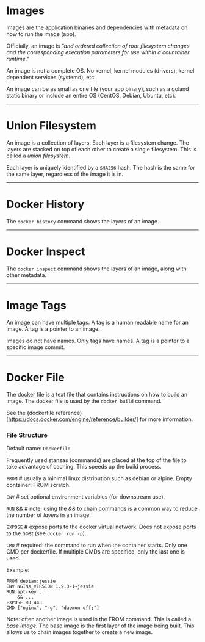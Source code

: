 # Images

Images are the application binaries and dependencies with metadata on how to run the image (app).

Officially, an image is _"and ordered collection of root filesystem changes and the corresponding execution parameters for use within a countainer runtime."_


An image is not a complete OS. No kernel, kernel modules (drivers), kernel dependent services (systemd), etc.

An image can be as small as one file (your app binary), such as a goland static binary or include an entire OS (CentOS, Debian, Ubuntu, etc).


---
# Union Filesystem

An image is a collection of layers. Each layer is a filesystem change. The layers are stacked on top of each other to create a single filesystem. This is called a _union filesystem_.

Each layer is uniquely identified by a `SHA256` hash. The hash is the same for the same layer, regardless of the image it is in.

----
# Docker History

The `docker history` command shows the layers of an image.

----
# Docker Inspect

The `docker inspect` command shows the layers of an image, along with other metadata.

----
# Image Tags

An image can have multiple tags. A tag is a human readable name for an image. A tag is a pointer to an image.

Images do not have names. Only tags have names. A tag is a pointer to a specific image commit.

----
# Docker File

The docker file is a text file that contains instructions on how to build an image. The docker file is used by the `docker build` command.

See the (dockerfile reference)[https://docs.docker.com/engine/reference/builder/] for more information.


### File Structure

Default name: `Dockerfile`

Frequently used stanzas (commands) are placed at the top of the file to take advantage of caching. This speeds up the build process.


`FROM` <distribution> # usually a minimal linux distribution such as debian or alpine. Empty container: FROM scratch.

`ENV` <environment variable> <value> # set optional environment variables (for downstream use).

`RUN` <shell command> && <shell command> # note: using the _&&_ to chain commands is a common way to reduce the number of _layers_ in an image.

`EXPOSE` <port> # expose ports to the docker virtual network. Does not expose ports to the host (see `docker run -p`).

`CMD` <command> # required: the command to run when the container starts. Only one CMD per dockerfile. If multiple CMDs are specified, only the last one is used.

Example:

```
FROM debian:jessie
ENV NGINX_VERSION 1.9.3-1~jessie
RUN apt-key ...
    && ...
EXPOSE 80 443
CMD ["nginx", "-g", "daemon off;"]
```

Note: often another image is used in the FROM command. This is called a _base image_. The base image is the first layer of the image being built. This allows us to chain images together to create a new image.